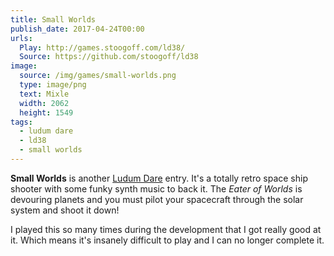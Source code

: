 ```yaml
---
title: Small Worlds
publish_date: 2017-04-24T00:00
urls:
  Play: http://games.stoogoff.com/ld38/
  Source: https://github.com/stoogoff/ld38
image:
  source: /img/games/small-worlds.png
  type: image/png
  text: Mixle
  width: 2062
  height: 1549
tags:
  - ludum dare
  - ld38
  - small worlds
---
```


**Small Worlds** is another [Ludum Dare](http://ludumdare.com/compo/) entry. It's a totally retro space ship shooter with some funky synth music to back it. The *Eater of Worlds* is devouring planets and you must pilot your spacecraft through the solar system and shoot it down!

I played this so many times during the development that I got really good at it. Which means it's insanely difficult to play and I can no longer complete it.
